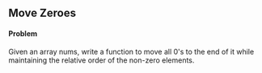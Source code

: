 ## Move Zeroes

#### Problem
Given an array nums, write a function to move all 0's to the end of it while maintaining the relative order of the non-zero elements.